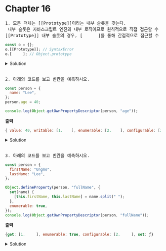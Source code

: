 # Chapter 16

<pre>1. 모든 객체는 [[Prototype]]이라는 내부 슬롯을 갖는다.<br> 내부 슬롯은 자바스크립트 엔진의 내부 로직이므로 원칙적으로 직접 접근할 수 없지만<br>[[Prototype]] 내부 슬롯의 경우, [      ]를 통해 간접적으로 접근할 수 있다.
</pre>

```js
const o = {};
o.[[Prototype]]; // SyntaxError
o.[     ]; // Object.prototype

```

<details>
  <summary>Solution</summary>
  <strong>__proto__</strong>
</details>

<br>

<pre>2. 아래의 코드를 보고 빈칸을 예측하시오.
</pre>

```js
const person = {
  name: "Lee",
};
person.age = 40;

console.log(Object.getOwnPropertyDescriptor(person, "age"));
```

**출력**

```js
{ value: 40, writable: [1.    ], enumerable: [2.    ], configurable: [3.    ]}
```

<details>
  <summary>Solution</summary>
  <strong>1. true<br>2. true<br>3. true</strong>
  <pre>프로퍼티를 <strong>동적으로 추가하면</strong> [[Writable]], [[Enumerable]], [[Configurable]]의 값은 true로 초기화 된다.</pre>
</details>

<br>

<pre>3. 아래의 코드를 보고 빈칸을 예측하시오.
</pre>

```js
const person = {
  firstName: "Ungmo",
  lastName: "Lee",
};

Object.defineProperty(person, "fullName", {
  set(name) {
    [this.firstName, this.lastName] = name.split(" ");
  },
  enumerable: true,
});
console.log(Object.getOwnPropertyDescriptor(person, "fullName"));
```

**출력**

```js
{get: [1.     ], enumerable: true, configurable: [2.     ], set: ƒ}
```

<details>
  <summary>Solution</summary>
  <strong>1. undefined<br>2. false</strong>
  <pre>Object.defineProperty 메서드로 프로퍼티를 정의할 때 프로퍼티 디스크립터 객체의 프로퍼티를 일부 생략할 수 있다.<br>프로퍼티 디스크립터 객체에서 생략된 어트리뷰트 [[Writable]], [[Enumerable]], [[Configurable]]의 값은 false로 초기화 되며,<br>[[Value]], [[Get]], [[Set]]은 undefined로 초기화 된다.</pre>
</details>

<br>

